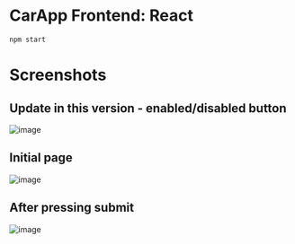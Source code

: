 # CarApp Frontend: React
`npm start`

# Screenshots
## Update in this version - enabled/disabled button
![image](https://github.com/liomoti/CarApp-Front/assets/33198432/715097a7-5e9c-4fb0-8a93-3a427b82b4c3)

## Initial page
![image](https://github.com/liomoti/CarApp-Back/assets/33198432/5cfdb218-45b3-440d-a77c-f8abe8f647ce)

## After pressing submit
![image](https://github.com/liomoti/CarApp-Back/assets/33198432/767e41df-6624-4ec2-8fdb-20e23e2e9ccf)
